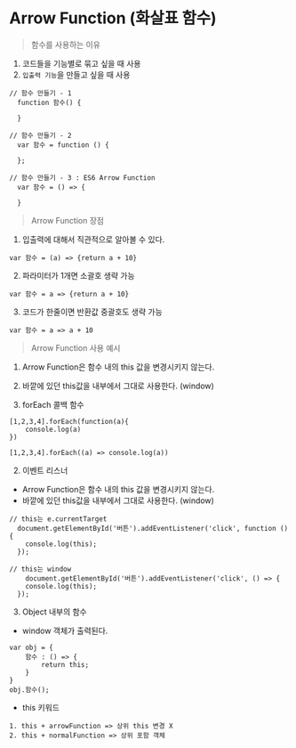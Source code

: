 # Arrow Function (화살표 함수)

> 함수를 사용하는 이유

1. 코드들을 기능별로 묶고 싶을 때 사용
2. `입출력 기능`을 만들고 싶을 때 사용

```
// 함수 만들기 - 1
  function 함수() {

  }

// 함수 만들기 - 2 
  var 함수 = function () {

  };

// 함수 만들기 - 3 : ES6 Arrow Function
  var 함수 = () => {

  }

```

> Arrow Function 장점
1. 입출력에 대해서 직관적으로 알아볼 수 있다.
```
var 함수 = (a) => {return a + 10}
```

2. 파라미터가 1개면 소괄호 생략 가능
```
var 함수 = a => {return a + 10}
```

3. 코드가 한줄이면 반환값 중괄호도 생략 가능
```
var 함수 = a => a + 10
```

> Arrow Function 사용 예시

1. Arrow Function은 함수 내의 this 값을 변경시키지 않는다.
2. 바깥에 있던 this값을 내부에서 그대로 사용한다. (window)


1. forEach 콜백 함수
```
[1,2,3,4].forEach(function(a){
    console.log(a)
})

[1,2,3,4].forEach((a) => console.log(a))
```

2. 이벤트 리스너

* Arrow Function은 함수 내의 this 값을 변경시키지 않는다.
* 바깥에 있던 this값을 내부에서 그대로 사용한다. (window)

```
// this는 e.currentTarget
  document.getElementById('버튼').addEventListener('click', function () {
    console.log(this); 
  });
  
// this는 window
    document.getElementById('버튼').addEventListener('click', () => {
    console.log(this);
  });
```

3. Object 내부의 함수

* window 객체가 출력된다. 
```
var obj = {
    함수 : () => {
        return this;
    }
}
obj.함수();
```


* this 키워드
```
1. this + arrowFunction => 상위 this 변경 X 
2. this + normalFunction => 상위 포함 객체  
```